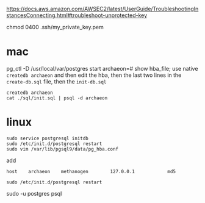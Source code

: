 https://docs.aws.amazon.com/AWSEC2/latest/UserGuide/TroubleshootingInstancesConnecting.html#troubleshoot-unprotected-key

chmod 0400 .ssh/my_private_key.pem

# mac
pg_ctl -D /usr/local/var/postgres start
archaeon=# show hba_file;
use native `createdb archaeon` and then edit the hba, then the last two lines in the `create-db.sql` file, then the `init-db.sql`

```
createdb archaeon
cat ./sql/init.sql | psql -d archaeon

```

# linux

```
sudo service postgresql initdb
sudo /etc/init.d/postgresql restart
sudo vim /var/lib/pgsql9/data/pg_hba.conf
```
add

```
host    archaeon    methanogen        127.0.0.1            md5
```

```
sudo /etc/init.d/postgresql restart
```

sudo -u postgres psql
